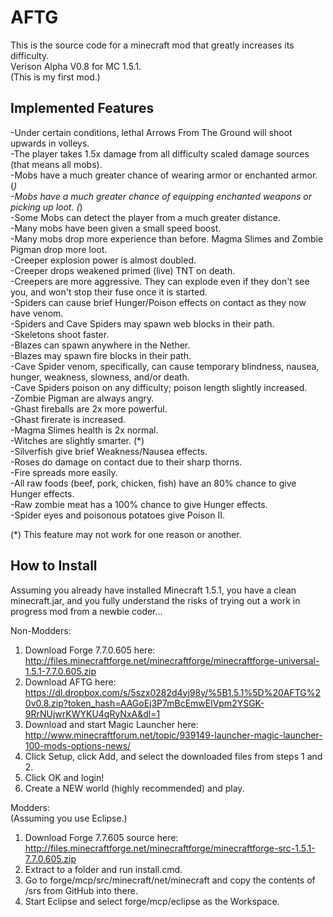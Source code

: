 AFTG
====
This is the source code for a minecraft mod that greatly increases its difficulty.  
Verison Alpha V0.8 for MC 1.5.1.  
(This is my first mod.)

Implemented Features 
---------------------
-Under certain conditions, lethal Arrows From The Ground will shoot upwards in volleys.  
-The player takes 1.5x damage from all difficulty scaled damage sources (that means all mobs).  
-Mobs have a much greater chance of wearing armor or enchanted armor.  (*)  
-Mobs have a much greater chance of equipping enchanted weapons or picking up loot.  (*)  
-Some Mobs can detect the player from a much greater distance.  
-Many mobs have been given a small speed boost.  
-Many mobs drop more experience than before. Magma Slimes and Zombie Pigman drop more loot.  
-Creeper explosion power is almost doubled.  
-Creeper drops weakened primed (live) TNT on death.  
-Creepers are more aggressive. They can explode even if they don't see you, and won't stop their fuse once it is started.  
-Spiders can cause brief Hunger/Poison effects on contact as they now have venom.  
-Spiders and Cave Spiders may spawn web blocks in their path.  
-Skeletons shoot faster.  
-Blazes can spawn anywhere in the Nether.  
-Blazes may spawn fire blocks in their path.  
-Cave Spider venom, specifically, can cause temporary blindness, nausea, hunger, weakness, slowness, and/or death.  
-Cave Spiders poison on any difficulty; poison length slightly increased.  
-Zombie Pigman are always angry.   
-Ghast fireballs are 2x more powerful.  
-Ghast firerate is increased.  
-Magma Slimes health is 2x normal.  
-Witches are slightly smarter. (*)  
-Silverfish give brief Weakness/Nausea effects.  
-Roses do damage on contact due to their sharp thorns.  
-Fire spreads more easily.  
-All raw foods (beef, pork, chicken, fish) have an 80% chance to give Hunger effects.  
-Raw zombie meat has a 100% chance to give Hunger effects.  
-Spider eyes and poisonous potatoes give Poison II. 

(*) This feature may not work for one reason or another.

How to Install
--------------
Assuming you already have installed Minecraft 1.5.1, you have a clean minecraft.jar, and you fully understand the risks of trying out a work in progress mod from a newbie coder...

Non-Modders:  
1. Download Forge 7.7.0.605 here: 
http://files.minecraftforge.net/minecraftforge/minecraftforge-universal-1.5.1-7.7.0.605.zip  
2. Download AFTG here: https://dl.dropbox.com/s/5szx0282d4yj98y/%5B1.5.1%5D%20AFTG%20v0.8.zip?token_hash=AAGoEj3P7mBcEmwElVpm2YSGK-9RrNUjwrKWYKU4qRyNxA&dl=1
3. Download and start Magic Launcher here: http://www.minecraftforum.net/topic/939149-launcher-magic-launcher-100-mods-options-news/  
4. Click Setup, click Add, and select the downloaded files from steps 1 and 2.  
5. Click OK and login!  
6. Create a NEW world (highly recommended) and play. 

Modders:  
(Assuming you use Eclipse.)  
1. Download Forge 7.7.605 source here: http://files.minecraftforge.net/minecraftforge/minecraftforge-src-1.5.1-7.7.0.605.zip  
2. Extract to a folder and run install.cmd.  
3. Go to forge/mcp/src/minecraft/net/minecraft and copy the contents of /srs from GitHub into there.  
4. Start Eclipse and select forge/mcp/eclipse as the Workspace.







